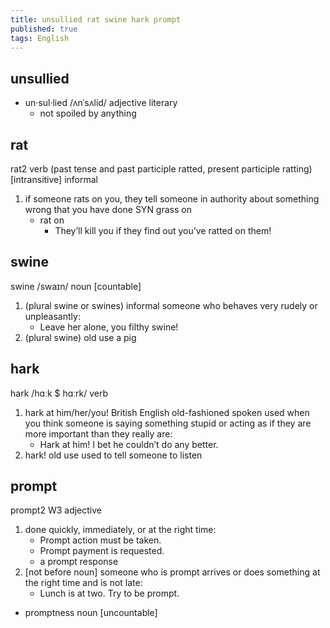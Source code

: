 ```yaml
---
title: unsullied rat swine hark prompt
published: true
tags: English
---
```


## unsullied

- un·sul·lied /ʌnˈsʌlid/ adjective literary
  - not spoiled by anything

## rat

rat2 verb (past tense and past participle ratted, present participle ratting)
[intransitive] informal

1. if someone rats on you, they tell someone in authority about something wrong
   that you have done SYN grass on
   - rat on
     - They’ll kill you if they find out you’ve ratted on them!

## swine

swine /swaɪn/ noun [countable]

1. (plural swine or swines) informal someone who behaves very rudely or
   unpleasantly:
   - Leave her alone, you filthy swine!
2. (plural swine) old use a pig

## hark

hark /hɑːk $ hɑːrk/ verb

1. hark at him/her/you! British English old-fashioned spoken used when you think
   someone is saying something stupid or acting as if they are more important than
   they really are:
   - Hark at him! I bet he couldn’t do any better.
2. hark! old use used to tell someone to listen

## prompt

prompt2 W3 adjective

1. done quickly, immediately, or at the right time:
   - Prompt action must be taken.
   - Prompt payment is requested.
   - a prompt response
2. [not before noun] someone who is prompt arrives or does something at the
   right time and is not late:
   - Lunch is at two. Try to be prompt.

- promptness noun [uncountable]
